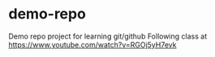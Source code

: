 # demo-repo
Demo repo project for learning git/github
Following class at https://www.youtube.com/watch?v=RGOj5yH7evk 
